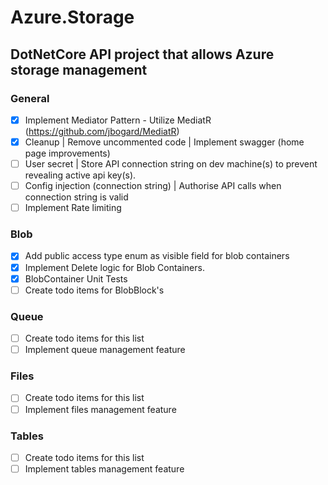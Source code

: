# Azure.Storage

## DotNetCore API project that allows Azure storage management


### General
- [x] Implement Mediator Pattern - Utilize MediatR (https://github.com/jbogard/MediatR)
- [x] Cleanup | Remove uncommented code | Implement swagger (home page improvements)
- [ ] User secret | Store API connection string on dev machine(s) to prevent revealing active api key(s).
- [ ] Config injection (connection string) | Authorise API calls when connection string is valid
- [ ] Implement Rate limiting

### Blob
- [x] Add public access type enum as visible field for blob containers
- [x] Implement Delete logic for Blob Containers.
- [x] BlobContainer Unit Tests
- [ ] Create todo items for BlobBlock's

### Queue
- [ ] Create todo items for this list
- [ ] Implement queue management feature

### Files
- [ ] Create todo items for this list
- [ ] Implement files management feature

### Tables
- [ ] Create todo items for this list
- [ ] Implement tables management feature

